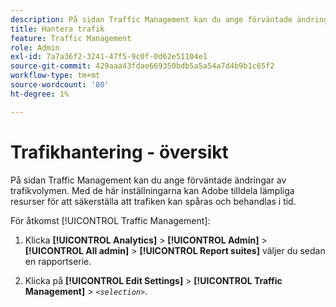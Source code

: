 ```yaml
---
description: På sidan Traffic Management kan du ange förväntade ändringar av trafikvolymen. Med de här inställningarna kan Adobe tilldela lämpliga resurser för att säkerställa att trafiken kan spåras och behandlas i tid.
title: Hantera trafik
feature: Traffic Management
role: Admin
exl-id: 7a7a36f2-3241-47f5-9c0f-0d62e51104e1
source-git-commit: 429aaa43fdae669350bdb5a5a54a7d4b9b1c65f2
workflow-type: tm+mt
source-wordcount: '80'
ht-degree: 1%

---
```


# Trafikhantering - översikt

På sidan Traffic Management kan du ange förväntade ändringar av trafikvolymen. Med de här inställningarna kan Adobe tilldela lämpliga resurser för att säkerställa att trafiken kan spåras och behandlas i tid.

För åtkomst [!UICONTROL Traffic Management]:

1. Klicka **[!UICONTROL Analytics]** > **[!UICONTROL Admin]** > **[!UICONTROL All admin]** > **[!UICONTROL Report suites]** väljer du sedan en rapportserie.

1. Klicka på **[!UICONTROL Edit Settings]** > **[!UICONTROL Traffic Management]** > *`<selection>`*.
